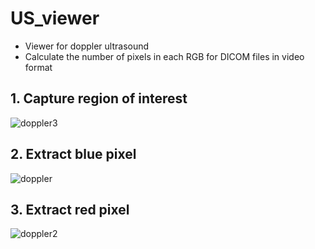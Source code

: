 # US_viewer
  - Viewer for doppler ultrasound 
  - Calculate the number of pixels in each RGB for DICOM files in video format

## 1. Capture region of interest
![doppler3](https://user-images.githubusercontent.com/49828672/100878549-b1370a80-34ed-11eb-8df8-a95e9b13d349.png)

## 2. Extract blue pixel
![doppler](https://user-images.githubusercontent.com/49828672/100876823-4684cf80-34eb-11eb-8b91-7bc6afc8cd1e.png)

## 3. Extract red pixel
![doppler2](https://user-images.githubusercontent.com/49828672/100878302-59989f00-34ed-11eb-9104-382858746ead.png)
